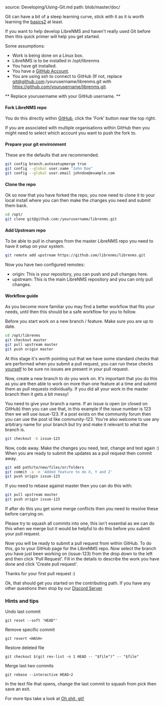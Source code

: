 source: Developing/Using-Git.md
path: blob/master/doc/

Git can have a bit of a steep learning curve, stick with it as it is
worth learning the [basics][1][2] at least.

If you want to help develop LibreNMS and haven't really used Git
before then this quick primer will help you get started.

Some assumptions:

- Work is being done on a Linux box.
- LibreNMS is to be installed in /opt/librenms
- You have git installed.
- You have a [GitHub Account](https://github.com/).
- You are using ssh to connect to GitHub (If not, replace
  git@github.com:/yourusername/librenms.git with <https://github.com/yourusername/librenms.git>.

** Replace yourusername with your GitHub username. **

#### Fork LibreNMS repo

You do this directly within
[GitHub](https://github.com/librenms/librenms/fork), click the 'Fork'
button near the top right.

If you are associated with multiple organisations within GitHub then
you might need to select which account you want to push the fork to.

#### Prepare your git environment

These are the defaults that are recommended.

```bash
git config branch.autosetupmerge true
git config --global user.name "John Doe"
git config --global user.email johndoe@example.com
```

#### Clone the repo

Ok so now that you have forked the repo, you now need to clone it to
your local install where you can then make the changes you need and submit them back.

```bash
cd /opt/
git clone git@github.com:/yourusername/librenms.git
```

#### Add Upstream repo

To be able to pull in changes from the master LibreNMS repo you need
to have it setup on your system.

```bash
git remote add upstream https://github.com/librenms/librenms.git
```

Now you have two configured remotes:

- origin: This is your repository, you can push and pull changes here.
- upstream: This is the main LibreNMS repository and you can only pull changes.

#### Workflow guide

As you become more familiar you may find a better workflow that fits
your needs, until then this should be a safe workflow for you to follow.

Before you start work on a new branch / feature. Make sure you are up
to date.

```bash
cd /opt/librenms
git checkout master
git pull upstream master
git push origin master
```

At this stage it's worth pointing out that we have some standard
checks that are performed when you submit a pull request, you can run
these checks [yourself](Validating-Code.md) to be sure no issues are
present in your  pull request.

Now, create a new branch to do you work on. It's important that you do
this as you are then able to work on more than one feature at a time
and submit them as pull requests individually. If you did all your
work in the master branch then it gets a bit messy!

You need to give your branch a name. If an issue is open (or closed on
GitHub) then you can use that, in this example if the issue number is
123 then we will use issue-123. If a post exists on the community
forum then you can use the post id like community-123. You're also
welcome to use any arbitrary name for your branch but try and make it
relevant to what the branch is.

```bash
git checkout -b issue-123
```

Now, code away. Make the changes you need, test, change and test again
:) When you are ready to submit the updates as a pull request then commit away.

```bash
git add path/to/new/files/or/folders
git commit -a -m 'Added feature to do X, Y and Z'
git push origin issue-123
```

If you need to rebase against master then you can do this with:

```bash
git pull upstream master
git push origin issue-123
```

If after do this you get some merge conflicts then you need to resolve
these before carrying on.

Please try to squash all commits into one, this isn't essential as we
can do this when we merge but it would be helpful to do this before
you submit your pull request.

Now you will be ready to submit a pull request from within GitHub. To
do this, go to your GitHub page for the LibreNMS repo. Now select the
branch you have just been working on (issue-123) from the drop down to
the left and then click 'Pull Request'. Fill in the details to
describe the work you have done and click 'Create pull request'.

Thanks for your first pull request :)

Ok, that should get you started on the contributing path. If you have
any other questions then stop by our [Discord Server](https://t.libren.ms/discord)

### Hints and tips

Undo last commit

`git reset --soft 'HEAD^'`

Remove specific commit

`git revert <HASH>`

Restore deleted file

`git checkout $(git rev-list -n 1 HEAD -- "$file")^ -- "$file"`

Merge last two commits

`git rebase --interactive HEAD~2`

In the text file that opens, change the last commit to squash from
pick then save an exit.

For more tips take a look at [Oh shit, git!](http://ohshitgit.com/)

[1]: http://gitready.com
[2]: http://git-scm.com/book
